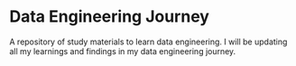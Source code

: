 # Data Engineering Journey
A repository of study materials to learn data engineering. I will be updating all my learnings and findings in my data engineering journey.
